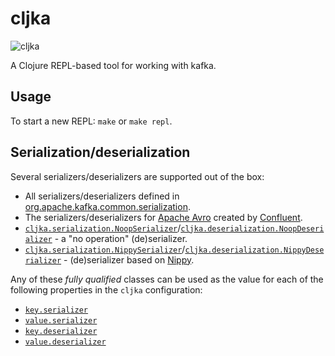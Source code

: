 # cljka

![cljka](https://github.com/kelveden/cljka/actions/workflows/trunk-build.yaml/badge.svg)

A Clojure REPL-based tool for working with kafka.

## Usage

To start a new REPL: `make` or `make repl`.

## Serialization/deserialization

Several serializers/deserializers are supported out of the box:

* All serializers/deserializers defined
  in [org.apache.kafka.common.serialization](https://kafka.apache.org/36/javadoc/org/apache/kafka/common/serialization/package-summary.html).
* The serializers/deserializers for [Apache Avro](https://avro.apache.org/docs/) created
  by [Confluent](https://docs.confluent.io/platform/current/schema-registry/fundamentals/serdes-develop/serdes-avro.html).
* [`cljka.serialization.NoopSerializer`](./src/cljka/serialization.clj)/[`cljka.deserialization.NoopDeserializer`](./src/cljka/deserialization.clj) -
  a "no operation" (de)serializer.
* [`cljka.serialization.NippySerializer`](./src/cljka/serialization.clj)/[`cljka.deserialization.NippyDeserializer`](./src/cljka/deserialization.clj) -
  (de)serializer based on [Nippy](https://github.com/taoensso/nippy).

Any of these _fully qualified_ classes can be used as the value for each of the following properties in the `cljka`
configuration:

* [`key.serializer`](https://kafka.apache.org/documentation/#producerconfigs_key.serializer)
* [`value.serializer`](https://kafka.apache.org/documentation/#producerconfigs_value.serializer)
* [`key.deserializer`](https://kafka.apache.org/documentation/#consumerconfigs_key.deserializer)
* [`value.deserializer`](https://kafka.apache.org/documentation/#consumerconfigs_value.deserializer)
